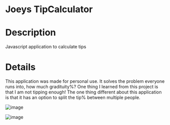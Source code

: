 # Joeys TipCalculator

# Description
Javascript application to calculate tips

# Details
This application was made for personal use.
It solves the problem everyone runs into, how much gradituity%?
One thing I learned from this project is that I am not tipping enough!
The one thing different about this application is that it has an option to split the tip% between multiple people.

![image](https://user-images.githubusercontent.com/61814505/197893926-48a4d5dd-d281-4344-8252-3acf88205243.png)


![image](https://user-images.githubusercontent.com/61814505/197894446-2d28c047-d265-4a5a-bfa3-3737b98d88f0.png)
